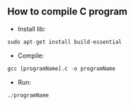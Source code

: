 ## How to compile C program

- Install lib:
```python
sudo apt-get install build-essential
```

- Compile:
```python
gcc [programName].c -o programName
```


- Run:
```python
./programName
```


